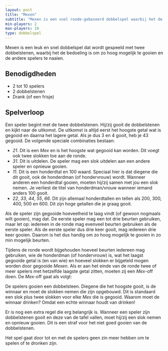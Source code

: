 ```yaml
---
layout: post
title: "Mexen"
subtitle: "Mexen is een snel ronde-gebaseerd dobbelspel waarbij het de bedoeling is om zo hoog mogelijk te gooien en de andere spelers te naaien. Gooi vooral niet naast de tafel!"
min-players: 2
max-players: 10
type: dobbelspel
---
```


Mexen is een leuk en snel dobbelspel dat wordt gespeeld met twee dobbelstenen, waarbij het de bedoeling is om zo hoog mogelijk te gooien en de andere spelers te naaien.

## Benodigdheden

- 2 tot 10 spelers
- 2 dobbelstenen
- Drank (of een frisje)

## Spelverloop

Een speler begint met de twee dobbelstenen. Hij/zij gooit de dobbelstenen en kijkt naar de uitkomst. De uitkomst is altijd eerst het hoogste getal wat is gegooid en daarna het lagere getal. Als je dus 3 en 4 gooit, heb je 43 gegooid. De volgende speciale combinaties bestaan:
- *21*. Dit is een *Mex* en is het hoogste wat gegooid kan worden. Dit voegt ook twee slokken toe aan de ronde.
- *31*. Dit is uitdelen. De speler mag een slok uitdelen aan een andere speler en opnieuw gooien.
- *11*. Dit is een honderdtal en 100 waard. Speciaal hier is dat diegene die dit gooit, ook de honderdman (of hondervrouw) wordt. Wanneer anderen een honderdtal gooien, moeten hij/zij samen met jou een slok nemen. Je verliest de titel van honderdman/vrouw wanneer iemand anders 100 gooit.
- *22*, *33*, *44*, *55*, *66*. Dit zijn allemaal honderdtallen en tellen als 200, 300, 400, 500 en 600. Dit zijn hoge getallen die je graag gooit.

Als de speler zijn gegooide hoeveelheid te laag vindt (of gewoon nogmaals wilt gooien), mag dat. De eerste speler mag een tot drie beurten gebruiken, maar let op: iedereen in de ronde mag evenveel beurten gebruiken als de eerste speler. Als de eerste speler dus drie keer gooit, mag iedereen drie keer gooien. Daarom is het dus handig om zo hoog mogelijk te gooien in zo min mogelijk beurten.

Tijdens de ronde wordt bijgehouden hoeveel beurten iedereen mag gebruiken, wie de honderdman (of hondervrouw) is, wat het laagst gegooide getal is (en van wie) en hoeveel slokken er bijgeteld mogen worden door gegooide *Mexen*. Als er aan het einde van de ronde twee of meer spelers met hetzelfde laagste getal zitten, moeten zij een *Mex*-off doen. De *Mex*-off gaat als volgt:

De spelers gooien een dobbelsteen. Diegene die het hoogste gooit, is de winnaar en moet de slokken nemen die zijn opgebouwd. Dit is standaard een slok plus twee slokken voor elke *Mex* die is gegooid. Waarom moet de winnaar drinken? Omdat een echte winnaar houdt van drinken!

Er is nog een extra regel die erg belangrijk is. Wanneer een speler zijn dobbelstenen gooit en deze van de tafel vallen, moet hij/zij een slok nemen en opnieuw gooien. Dit is een straf voor het niet goed gooien van de dobbelstenen.

Het spel gaat door tot en met de spelers geen zin meer hebben om te spelen of te dronken zijn.
